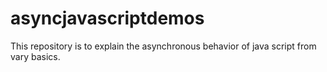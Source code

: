# asyncjavascriptdemos
This repository is to explain the asynchronous behavior of java script from vary basics.
